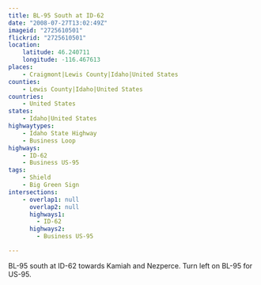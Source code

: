```yaml
---
title: BL-95 South at ID-62
date: "2008-07-27T13:02:49Z"
imageid: "2725610501"
flickrid: "2725610501"
location:
    latitude: 46.240711
    longitude: -116.467613
places:
    - Craigmont|Lewis County|Idaho|United States
counties:
    - Lewis County|Idaho|United States
countries:
    - United States
states:
    - Idaho|United States
highwaytypes:
    - Idaho State Highway
    - Business Loop
highways:
    - ID-62
    - Business US-95
tags:
    - Shield
    - Big Green Sign
intersections:
    - overlap1: null
      overlap2: null
      highways1:
        - ID-62
      highways2:
        - Business US-95

---
```

BL-95 south at ID-62 towards Kamiah and Nezperce.  Turn left on BL-95 for US-95.